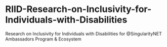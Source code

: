 # RIID-Research-on-Inclusivity-for-Individuals-with-Disabilities
Research on Inclusivity for Individuals with Disabilities for @SingularityNET Ambassadors Program &amp; Ecosystem
